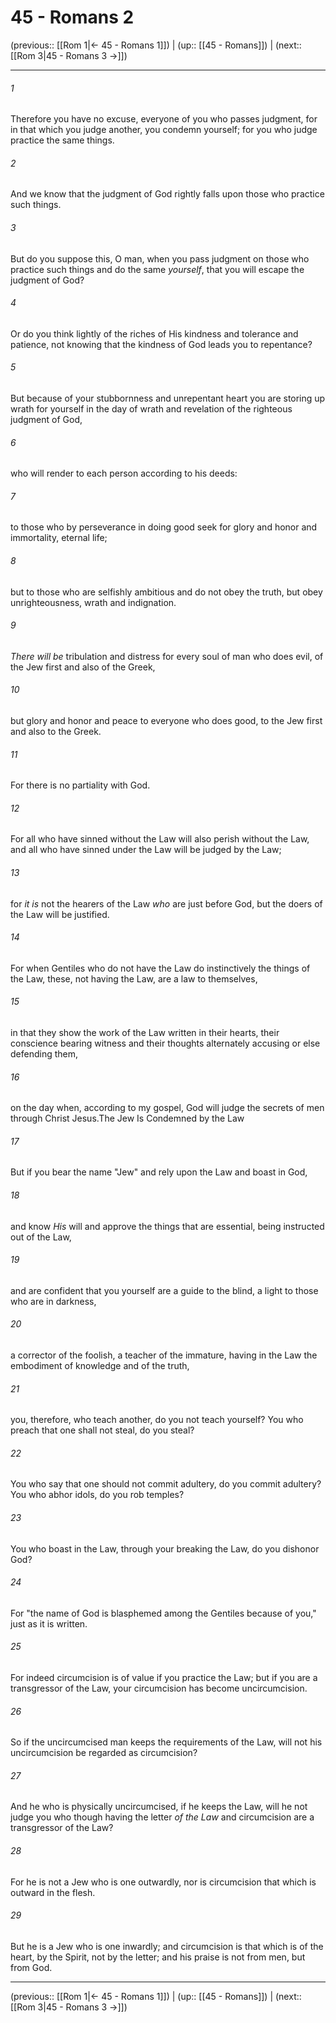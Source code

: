 # 45 - Romans 2

(previous:: [[Rom 1|← 45 - Romans 1]]) | (up:: [[45 - Romans]]) | (next:: [[Rom 3|45 - Romans 3 →]])

***


###### 1 
Therefore you have no excuse, everyone of you who passes judgment, for in that which you judge another, you condemn yourself; for you who judge practice the same things. 

###### 2 
And we know that the judgment of God rightly falls upon those who practice such things. 

###### 3 
But do you suppose this, O man, when you pass judgment on those who practice such things and do the same _yourself_, that you will escape the judgment of God? 

###### 4 
Or do you think lightly of the riches of His kindness and tolerance and patience, not knowing that the kindness of God leads you to repentance? 

###### 5 
But because of your stubbornness and unrepentant heart you are storing up wrath for yourself in the day of wrath and revelation of the righteous judgment of God, 

###### 6 
who will render to each person according to his deeds: 

###### 7 
to those who by perseverance in doing good seek for glory and honor and immortality, eternal life; 

###### 8 
but to those who are selfishly ambitious and do not obey the truth, but obey unrighteousness, wrath and indignation. 

###### 9 
_There will be_ tribulation and distress for every soul of man who does evil, of the Jew first and also of the Greek, 

###### 10 
but glory and honor and peace to everyone who does good, to the Jew first and also to the Greek. 

###### 11 
For there is no partiality with God. 

###### 12 
For all who have sinned without the Law will also perish without the Law, and all who have sinned under the Law will be judged by the Law; 

###### 13 
for _it is_ not the hearers of the Law _who_ are just before God, but the doers of the Law will be justified. 

###### 14 
For when Gentiles who do not have the Law do instinctively the things of the Law, these, not having the Law, are a law to themselves, 

###### 15 
in that they show the work of the Law written in their hearts, their conscience bearing witness and their thoughts alternately accusing or else defending them, 

###### 16 
on the day when, according to my gospel, God will judge the secrets of men through Christ Jesus.The Jew Is Condemned by the Law 

###### 17 
But if you bear the name "Jew" and rely upon the Law and boast in God, 

###### 18 
and know _His_ will and approve the things that are essential, being instructed out of the Law, 

###### 19 
and are confident that you yourself are a guide to the blind, a light to those who are in darkness, 

###### 20 
a corrector of the foolish, a teacher of the immature, having in the Law the embodiment of knowledge and of the truth, 

###### 21 
you, therefore, who teach another, do you not teach yourself? You who preach that one shall not steal, do you steal? 

###### 22 
You who say that one should not commit adultery, do you commit adultery? You who abhor idols, do you rob temples? 

###### 23 
You who boast in the Law, through your breaking the Law, do you dishonor God? 

###### 24 
For "the name of God is blasphemed among the Gentiles because of you," just as it is written. 

###### 25 
For indeed circumcision is of value if you practice the Law; but if you are a transgressor of the Law, your circumcision has become uncircumcision. 

###### 26 
So if the uncircumcised man keeps the requirements of the Law, will not his uncircumcision be regarded as circumcision? 

###### 27 
And he who is physically uncircumcised, if he keeps the Law, will he not judge you who though having the letter _of the Law_ and circumcision are a transgressor of the Law? 

###### 28 
For he is not a Jew who is one outwardly, nor is circumcision that which is outward in the flesh. 

###### 29 
But he is a Jew who is one inwardly; and circumcision is that which is of the heart, by the Spirit, not by the letter; and his praise is not from men, but from God.

***

(previous:: [[Rom 1|← 45 - Romans 1]]) | (up:: [[45 - Romans]]) | (next:: [[Rom 3|45 - Romans 3 →]])
